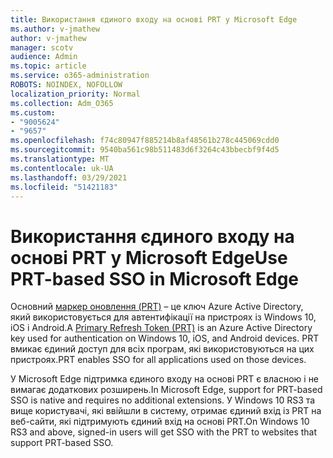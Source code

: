 ```yaml
---
title: Використання єдиного входу на основі PRT у Microsoft Edge
ms.author: v-jmathew
author: v-jmathew
manager: scotv
audience: Admin
ms.topic: article
ms.service: o365-administration
ROBOTS: NOINDEX, NOFOLLOW
localization_priority: Normal
ms.collection: Adm_O365
ms.custom:
- "9005624"
- "9657"
ms.openlocfilehash: f74c80947f885214b8af48561b278c445069cdd0
ms.sourcegitcommit: 9540ba561c98b511483d6f3264c43bbecbf9f4d5
ms.translationtype: MT
ms.contentlocale: uk-UA
ms.lasthandoff: 03/29/2021
ms.locfileid: "51421183"
---
```

# <a name="use-prt-based-sso-in-microsoft-edge"></a><span data-ttu-id="3315c-102">Використання єдиного входу на основі PRT у Microsoft Edge</span><span class="sxs-lookup"><span data-stu-id="3315c-102">Use PRT-based SSO in Microsoft Edge</span></span>

<span data-ttu-id="3315c-103">Основний [маркер оновлення (PRT)](https://go.microsoft.com/fwlink/?linkid=2133632) – це ключ Azure Active Directory, який використовується для автентифікації на пристроях із Windows 10, iOS і Android.</span><span class="sxs-lookup"><span data-stu-id="3315c-103">A [Primary Refresh Token (PRT)](https://go.microsoft.com/fwlink/?linkid=2133632) is an Azure Active Directory key used for authentication on Windows 10, iOS, and Android devices.</span></span> <span data-ttu-id="3315c-104">PRT вмикає єдиний доступ для всіх програм, які використовуються на цих пристроях.</span><span class="sxs-lookup"><span data-stu-id="3315c-104">PRT enables SSO for all applications used on those devices.</span></span>

<span data-ttu-id="3315c-105">У Microsoft Edge підтримка єдиного входу на основі PRT є власною і не вимагає додаткових розширень.</span><span class="sxs-lookup"><span data-stu-id="3315c-105">In Microsoft Edge, support for PRT-based SSO is native and requires no additional extensions.</span></span> <span data-ttu-id="3315c-106">У Windows 10 RS3 та вище користувачі, які ввійшли в систему, отримає єдиний вхід із PRT на веб-сайти, які підтримують єдиний вхід на основі PRT.</span><span class="sxs-lookup"><span data-stu-id="3315c-106">On Windows 10 RS3 and above, signed-in users will get SSO with the PRT to websites that support PRT-based SSO.</span></span>
